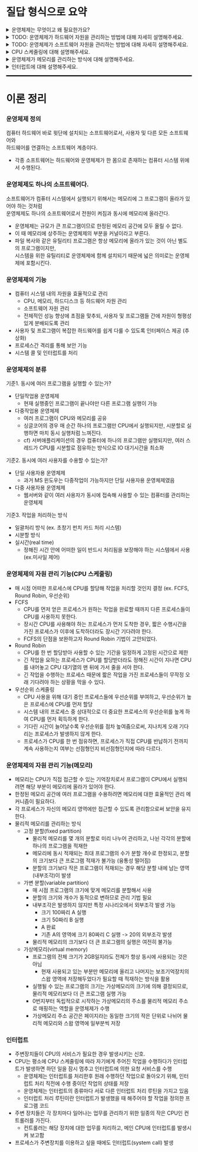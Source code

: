 # 질답 형식으로 요약

<details>
<summary>운영체제는 무엇이고 왜 필요한가요?</summary>

운영체제 외 소프트웨어와 하드웨어 사이에서 3가지 기능을 수행합니다.   
1. 하드웨어 제어를 추상화한 인터페이스를 제공해 다른 소프트웨어가 하드웨어의 동작방식을 몰라도 활용할 수 있도록 돕습니다.
2. 하드웨어 자원과 소프트웨어 자원을 관리합니다. 특히 CPU 스케줄링시 전체적인 성능 향상에 초점을 맞추되 형평성까지 함께 고려합니다.
3. 가상메모리를 활용해 프로세스간 메모리를 격리하여 보안을 유지합니다. 가상메모리와 물리메모리 주소 맵핑은 운영체제가 담당합니다.
</details>

<details>
<summary>TODO: 운영체제가 하드웨어 자원을 관리하는 방법에 대해 자세히 설명해주세요.</summary>

진도 더 나간 후 추후 서술
</details>

<details>
<summary>TODO: 운영체제가 소프트웨어 자원을 관리하는 방법에 대해 자세히 설명해주세요.</summary>

진도 더 나간 후 추후 서술
</details>

<details>
<summary>CPU 스케줄링에 대해 설명해주세요.</summary>

CPU의 개수보다 스레드의 개수가 더 많은 경우 CPU자원을 효율적으로 사용하기 위해 스케줄링이 필요합니다.   
대표적으로 FCFS, Round Robin, 우선순위 스케줄링 방식이 있습니다.   
FCFS는 CPU를 오래 사용해야 하는 프로세스가 CPU를 점유하고 있다면, 이후에 실행되는 모든 프로세스는 CPU를 짧게 필요로 하더라도 오래 기다려야 한다는 문제가 존재합니다.   
Round Robin은 time limit을 정해놓고 여러 프로세스에게 CPU 점유권을 순차적으로 부여하기 때문에 응답시간이 짧고 공평합니다. time limit이 짧을수록 이상적이지만, context switching 비용을 고려해야 합니다.   
우선순위 스케줄링 방식은 시스템적으로 더 중요한 프로세스에게 CPU 점유권을 먼저 부여합니다. starvation을 방지하기 위해 오래 기다릴수록 우선순위를 점차 높여주는 방식을 사용합니다.
</details>

<details>
<summary>운영체제가 메모리를 관리하는 방식에 대해 설명해주세요.</summary>

한정된 메모리 자원을 여러 프로세스가 동시에 사용하기 위해선 메모리 할당시 규칙이 필요합니다.   
대표적으로 고정분할 방식, 가변분할 방식, 가상메모리 방식이 있습니다.

그중 가상메모리 방식이 가장 널리 사용되고 있는데, 이는 프로세스마다 0번지부터 시작하는 메모리 주소를 할당받습니다.   
덕분에 자연스럽게 프로세스간 메모리 격리가 보장되며 물리메모리와 가상메모리 주소간 맵핑은 운영체제가 담당합니다.   
또한 가상메모리 방식은 현재 실행하는데 필요한 페이지만 실제 메모리에 올리고, 그 외는 스왑 메모리에 올림으로써 물리 메모리보다 더 큰 용량의 프로그램도 실행시킬 수 있습니다.   

만약 고정분할 방식과 가변분할 방식에 대해 추가질문이 들어온다면...  
고정분할 방식은 미리 메모리를 분할해두기 때문에 동시에 실행 가능한 프로세스의 수가 정해지고, 분할된 메모리보다 더 큰 용량의 프로세스를 실행할 수 없는 문제가 있습니다. 또한 내부조각이 발생할 수 있습니다.
가변분할 방식은 동시에 실행 가능한 프로세스의 수는 고정되지 않지만, 물리메모리보다 더 큰 용량의 프로그램은 실행시킬 수 없습니다. 또한 외부조각이 발생할 수 있습니다.
</details>

<details>
<summary>인터럽트에 대해 설명해주세요.</summary>

인터럽트란 CPU의 정상흐름을 끊고 특정 작업을 요청합니다.   
특정 프로세스가 디스크로부터 데이터를 읽어야 하는 상황을 예시로 하드웨어 인터럽트와 소프트웨어 인터럽트를 함께 설명드릴 수 있는데요. 
프로세스는 디스크에 직접 접근할 수 없고 운영체제의 도움이 필요하므로 system call을 통해 인터럽트 라인을 세팅합니다.
CPU는 인터럽트 라인을 확인하고 인터럽트 벡터를 참고해 인터럽트 라인에 맞는 인터럽트 처리 루틴을 실행합니다.
디스크 컨트롤러는 CPU의 요청에 따라 디스크로부터 데이터를 읽어오고 로컬버퍼에 데이터를 준비합니다.
데이터가 준비되면 디스크 컨트롤러는 하드웨어 인터럽트를 통해 인터럽트 라인을 세팅합니다.
CPU는 정상동작 중에 인터럽트 라인을 확인하고, 디스크의 로컬버퍼로부터 메모리로 데이터를 읽어온 뒤, 
이를 요청한 프로세스에게 해당 작업이 완료됐음을 표시합니다.
</details>

<hr style="height: 3px; background-color: black; border: none;">

# 이론 정리

### 운영체제 정의
컴퓨터 하드웨어 바로 윗단에 설치되는 소프트웨어로서, 사용자 및 다른 모든 소프트웨어와   
하드웨어를 연결하는 소프트웨어 계층이다.
- 각종 소프트웨어는 하드웨어와 운영체제가 한 몸으로 존재하는 컴퓨터 시스템 위에서 수행된다.

### 운영체제도 하나의 소프트웨어다.
소프트웨어가 컴퓨터 시스템에서 실행되기 위해서는 메모리에 그 프로그램이 올라가 있어야 하는 것처럼   
운영체제도 하나의 소프트웨어로서 전원이 켜짐과 동시에 메모리에 올라간다.
- 운영체제는 규모가 큰 프로그램이므로 한정된 메모리 공간에 모두 올릴 수 없다.
- 이 때 메모리에 상주하는 운영체제의 부분을 커널이라고 부른다.
- 파일 복사와 같은 유틸리티 프로그램은 항상 메모리에 올라가 있는 것이 아닌 별도의 프로그램이지만,   
시스템을 위한 유틸리티로 운영체제에 함께 설치되기 때문에 넓은 의미로는 운영체제에 포함시킨다.

### 운영체제의 기능
- 컴퓨터 시스템 내의 자원을 효율적으로 관리
  - CPU, 메모리, 하드디스크 등 하드웨어 자원 관리
  - 소프트웨어 자원 관리
  - 전체적인 성능 향상에 초점을 맞추되, 사용자 및 프로그램들 간에 자원이 형평성 있게 분배되도록 관리
- 사용자 및 프로그램이 복잡한 하드웨어를 쉽게 다룰 수 있도록 인터페이스 제공 (추상화)
- 프로세스간 격리를 통해 보안 기능
- 시스템 콜 및 인터럽트를 처리

### 운영체제의 분류
기준1. 동시에 여러 프로그램을 실행할 수 있는가?
- 단일작업용 운영체제
  - 현재 실행중인 프로그램이 끝나야만 다른 프로그램 실행이 가능   
- 다중작업용 운영체제
  - 여러 프로그램이 CPU와 메모리를 공유
  - 싱글코어의 경우 매 순간 하나의 프로그램만 CPU에서 실행되지만, 시분할로 실행하면 마치 동시 실행처럼 느껴진다.
  - cf) 서버애플리케이션의 경우 컴퓨터에 하나의 프로그램만 실행되지만, 여러 스레드가 CPU를 시분할로 점유하는 방식으로 IO 대기시간을 최소화

기준2. 동시에 여러 사용자를 수용할 수 있는가?
- 단일 사용자용 운영체제
  - 과거 MS 윈도우는 다중작업이 가능하지만 단일 사용자용 운영체제였음
- 다중 사용자용 운영체제
  - 웹서버와 같이 여러 사용자가 동시에 접속해 사용할 수 있는 컴퓨터를 관리하는 운영체제

기준3. 작업을 처리하는 방식
- 일괄처리 방식 (ex. 초창기 펀치 카드 처리 시스템)
- 시분할 방식
- 실시간(real time)
  - 정해진 시간 안에 어떠한 일이 반드시 처리됨을 보장해야 하는 시스템에서 사용 (ex.미사일 제어)

### 운영체제의 자원 관리 기능(CPU 스케줄링)
- 매 시점 어떠한 프로세스에 CPU를 할당해 작업을 처리할 것인지 결정 (ex. FCFS, Round Robin, 우선순위)
- FCFS
  - CPU를 먼저 얻은 프로세스가 원하는 작업을 완료할 때까지 다른 프로세스들이 CPU를 사용하지 못한다.
  - 장시간 CPU를 사용해야 하는 프로세스가 먼저 도착한 경우, 짧은 수행시간을 가진 프로세스가 이후에 도착하더라도 장시간 기다려야 한다.
  - FCFS의 단점을 보완하고자 Round Robin 기법이 고안되었다.
- Round Robin
  - CPU를 한 번 할당받아 사용할 수 있는 기간을 일정하게 고정된 시간으로 제한
  - 긴 작업을 요하는 프로세스가 CPU를 할당받더라도 정해진 시간이 지나면 CPU를 내어놓고 CPU 대기열의 맨 뒤에 가서 줄을 서야 한다.
  - 긴 작업을 수행하는 프로세스 때문에 짧은 작업을 가진 프로세스들이 무작정 오래 기다려야 하는 상황을 막을 수 있다.
- 우선순위 스케줄링
  - CPU 사용을 위해 대기 중인 프로세스들에 우선순위를 부여하고, 우선순위가 높은 프로세스에 CPU를 먼저 할당
  - 시스템 내의 프로세스 중 상대적으로 더 중요한 프로세스의 우선순위를 높게 하여 CPU를 먼저 획득하게 한다.
  - 기다린 시간이 늘어날수록 우선순위를 점차 높여줌으로써, 지나치게 오래 기다리는 프로세스가 발생하지 않게 한다.
  - 프로세스가 CPU를 한 번 점유하면, 프로세스가 직접 CPU를 반납하기 전까지 계속 사용하는지 여부는 선점형인지 비선점형인지에 따라 다르다.

### 운영체제의 자원 관리 기능(메모리)
- 메모리는 CPU가 직접 접근할 수 있는 기억장치로서 프로그램이 CPU에서 실행되려면 해당 부분이 메모리에 올라가 있어야 한다.
- 한정된 메모리 공간에 여러 프로그램을 수용하려면 메모리에 대한 효율적인 관리 메커니즘이 필요하다.
- 각 프로세스가 자신의 메모리 영역에만 접근할 수 있도록 관리함으로써 보안을 유지한다.
- 물리적 메모리를 관리하는 방식
  - 고정 분할(fixed partition)
    - 물리적 메모리를 몇 개의 분할로 미리 나누어 관리하고, 나뉜 각각의 분할에 하나의 프로그램을 적재한
    - 메모리에 동시 적재되는 최대 프로그램의 수가 분할 개수로 한정되고, 분할의 크기보다 큰 프로그램 적재가 불가능 (융통성 떨어짐)
    - 분할의 크기보다 작은 프로그램이 적재되는 경우 해당 분할 내에 남는 영역(내부조각)이 발생
  - 가변 분할(variable partition)
    - 매 시점 프로그램의 크기에 맞게 메모리를 분할해서 사용
    - 분할의 크기와 개수가 동적으로 변하므로 관리 기법 필요
    - 내부조각은 발생하지 않지만 특정 시나리오에서 외부조각 발생 가능
      - 크기 100짜리 A 실행
      - 크기 50짜리 B 실행
      - A 완료
      - 기존 A의 영역에 크기 80짜리 C 실행 -> 20의 외부조각 발생
    - 물리적 메모리의 크기보다 더 큰 프로그램의 실행은 여전히 불가능
  - 가상메모리(virtual memory)
    - 프로그램의 전체 크기가 2GB일지라도 전체가 항상 동시에 사용되는 것은 아님
      - 현재 사용되고 있는 부분만 메모리에 올리고 나머지는 보조기억장치의 스왑 영역에 저장해두었다가 필요할 때 적재하는 방식을 활용
    - 실행될 수 있는 프로그램의 크기는 가상메모리의 크기에 의해 결정되므로, 물리적 메모리보다 더 큰 프로그램 실행 가능
    - 0번지부터 독립적으로 시작하는 가상메모리의 주소를 물리적 메모리 주소로 매핑하는 역할을 운영체제가 수행
    - 가상메모리 주소 공간은 페이지라는 동일한 크기의 작은 단위로 나뉘어 물리적 메모리와 스왑 영역에 일부분씩 저장

### 인터럽트
- 주변장치들이 CPU의 서비스가 필요한 경우 발생시키는 신호.   
- CPU는 평소에 CPU 스케줄링에 따라 자기에게 주어진 작업을 수행하다가 인터럽트가 발생하면 하던 일을 잠시 멈추고 인터럽트에 의한 요청 서비스를 수행
  - 운영체제는 인터럽트를 처리한후 원래 수행하던 작업으로 돌아오기 위해, 인터럽트 처리 직전에 수행 중이던 작업의 상태를 저장
  - 운영체제는 인터럽트의 종류마다 서로 다른 인터럽트 처리 루틴을 가지고 있음
  - 인터럽트 처리 루틴이란 인터럽트가 발생했을 때 해주어야 할 작업을 정의한 프로그램 코드
- 주변 장치들은 각 장치마다 일어나는 업무를 관리하기 위한 일종의 작은 CPU인 컨트롤러를 가진다.
  - 컨트롤러는 해당 장치에 대한 업무를 처리하고, 메인 CPU에 인터럽트를 발생시켜 보고함
- 프로세스가 주변장치를 이용하고 싶을 때에도 인터럽트(system call) 발생
